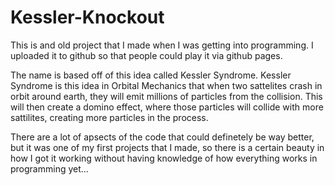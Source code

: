 # Kessler-Knockout

This is and old project that I made when I was getting into programming. I uploaded it to github so that people could play it via
github pages.

The name is based off of this idea called Kessler Syndrome. Kessler Syndrome is this idea in Orbital Mechanics that when two
sattelites crash in orbit around earth, they will emit millions of particles from the collision. This will then create a
domino effect, where those particles will collide with more sattilites, creating more particles in the process.

There are a lot of apsects of the code that could definetely be way better, but it was one of my first projects that I made, so
there is a certain beauty in how I got it working without having knowledge of how everything works in programming yet...